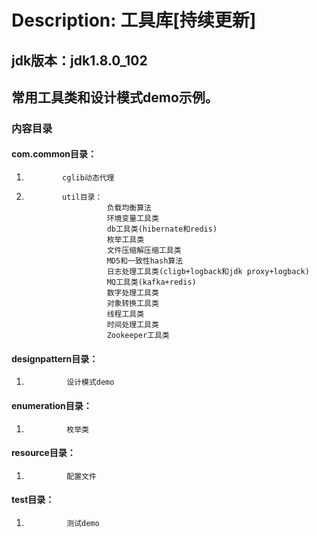 # Description: 工具库[持续更新]

## jdk版本：jdk1.8.0_102

## 常用工具类和设计模式demo示例。

### 内容目录
####     com.common目录：
1.             cglib动态代理
2.             util目录：
                         负载均衡算法
                         环境变量工具类
                         db工具类(hibernate和redis)
                         枚举工具类
                         文件压缩解压缩工具类
                         MD5和一致性hash算法
                         日志处理工具类(cligb+logback和jdk proxy+logback)
                         MQ工具类(kafka+redis)
                         数字处理工具类
                         对象转换工具类
                         线程工具类
                         时间处理工具类
                         Zookeeper工具类

####     designpattern目录：
1.              设计模式demo


####     enumeration目录：
1.              枚举类

####     resource目录：
1.              配置文件

####     test目录：
1.              测试demo

